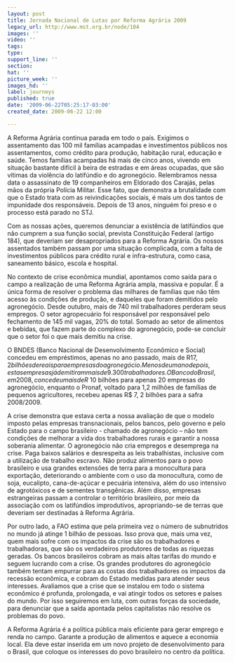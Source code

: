 ```yaml
---
layout: post
title: Jornada Nacional de Lutas por Reforma Agrária 2009
legacy_url: http://www.mst.org.br/node/104
images: ''
video: ''
tags: 
type: 
support_line: ''
section: 
hat: ''
picture_week: ''
images_hd: ''
label: journeys
published: true
date: '2009-06-22T05:25:17-03:00'
created_date: 2009-06-22 12:00

---
```

A Reforma Agrária continua parada em todo o país. Exigimos o assentamento das 100 mil famílias acampadas e investimentos públicos nos assentamentos, como crédito para produção, habitação rural, educação e saúde. Temos famílias acampadas há mais de cinco anos, vivendo em situação bastante difícil à beira de estradas e em áreas ocupadas, que são vítimas da violência do latifúndio e do agronegócio. Relembramos nessa data o assassinato de 19 companheiros em Eldorado dos Carajás, pelas mãos da própria Polícia Militar. Esse fato, que demonstra a brutalidade com que o Estado trata com as reivindicações sociais, é mais um dos tantos de impunidade dos responsáveis. Depois de 13 anos, ninguém foi preso e o processo está parado no STJ. 

Com as nossas ações, queremos denunciar a existência de latifúndios que não cumprem a sua função social, prevista Constituição Federal (artigo 184), que deveriam ser desapropriados para a Reforma Agrária. Os nossos assentados também passam por uma situação complicada, com a falta de investimentos públicos para crédito rural e infra-estrutura, como casa, saneamento básico, escola e hospital.

No contexto de crise econômica mundial, apontamos como saída para o campo a realização de uma Reforma Agrária ampla, massiva e popular. É a única forma de resolver o problema das milhares de famílias que não têm acesso às condições de produção, e daqueles que foram demitidos pelo agronegócio. Desde outubro, mais de 740 mil trabalhadores perderam seus empregos. O setor agropecuário foi responsável por responsável pelo fechamento de 145 mil vagas, 20% do total. Somado ao setor de alimentos e bebidas, que fazem parte do complexo do agronegócio, pode-se concluir que o setor foi o que mais demitiu na crise.
	
O BNDES (Banco Nacional de Desenvolvimento Econômico e Social) concedeu em empréstimos, apenas no ano passado, mais de R$17,2 bilhões de reais para empresas do agronegócio. Menos de um ano depois, estas empresas já demitiram mais de 9.300 trabalhadores. O Banco do Brasil, em 2008, concedeu mais de R$ 10 bilhões para apenas 20 empresas do agronegócio, enquanto o Pronaf, voltado para 1,2 milhões de famílias de pequenos agricultores, recebeu apenas R$ 7, 2 bilhões para a safra 2008/2009.

A crise demonstra que estava certa a nossa avaliação de que o modelo imposto pelas empresas transnacionais, pelos bancos, pelo governo e pelo Estado para o campo brasileiro - chamado de agronegócio – não tem condições de melhorar a vida dos trabalhadores rurais e garantir a nossa soberania alimentar. O agronegócio não cria empregos e desemprega na crise. Paga baixos salários e desrespeita as leis trabalhistas, inclusive com a utilização de trabalho escravo. Não produz alimentos para o povo brasileiro e usa grandes extensões de terra para a monocultura para exportação, deteriorando o ambiente com o uso da monocultura, como de soja, eucalipto, cana-de-açúcar e pecuária intensiva, além do uso intensivo de agrotóxicos e de sementes transgênicas. Além disso, empresas estrangeiras passam a controlar o território brasileiro, por meio da associação com os latifúndios improdutivos, apropriando-se de terras que deveriam ser destinadas à Reforma Agrária. 

Por outro lado, a FAO estima que pela primeira vez o número de subnutridos no mundo já atinge 1 bilhão de pessoas. Isso prova que, mais uma vez, quem mais sofre com os impactos da crise são os trabalhadores e trabalhadoras, que são os verdadeiros produtores de todas as riquezas geradas.
Os bancos brasileiros cobram as mais altas tarifas do mundo e seguem lucrando com a crise. Os grandes produtores do agronegócio também tentam empurrar para as costas dos trabalhadores os impactos da recessão econômica, e cobram do Estado medidas para atender seus interesses.
Avaliamos que a crise que se instalou em todo o sistema econômico é profunda, prolongada, e vai atingir todos os setores e países do mundo. Por isso seguiremos em luta, com outras forças da sociedade, para denunciar que a saída apontada pelos capitalistas não resolve os problemas do povo. 

A Reforma Agrária é a política pública mais eficiente para gerar emprego e renda no campo. Garante a produção de alimentos e aquece a economia local. Ela deve estar inserida em um novo projeto de desenvolvimento para o Brasil, que coloque os interesses do povo brasileiro no centro da política.
